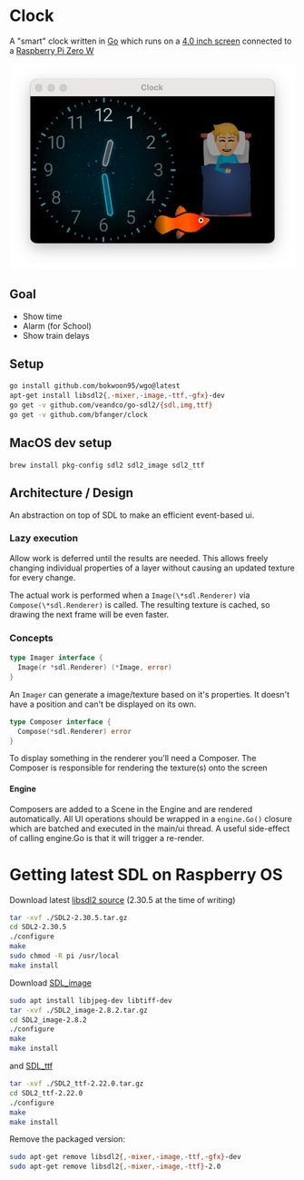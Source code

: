 # Clock

A "smart" clock written in [Go](https://golang.org) which runs on a [4.0 inch screen](https://shop.pimoroni.com/products/hyperpixel-4) connected to a [Raspberry Pi Zero W](https://www.raspberrypi.org/)

![Time for feeding the fish and going to bed](./screenshot.png)

## Goal

- Show time
- Alarm (for School)
- Show train delays

## Setup

```sh
go install github.com/bokwoon95/wgo@latest
apt-get install libsdl2{,-mixer,-image,-ttf,-gfx}-dev
go get -v github.com/veandco/go-sdl2/{sdl,img,ttf}
go get -v github.com/bfanger/clock
```

## MacOS dev setup

```
brew install pkg-config sdl2 sdl2_image sdl2_ttf
```

## Architecture / Design

An abstraction on top of SDL to make an efficient event-based ui.

### Lazy execution

Allow work is deferred until the results are needed. This allows freely changing individual properties of a layer without causing an updated texture for every change.

The actual work is performed when a `Image(\*sdl.Renderer)` via `Compose(\*sdl.Renderer)` is called.
The resulting texture is cached, so drawing the next frame will be even faster.

### Concepts

```go
type Imager interface {
  Image(r *sdl.Renderer) (*Image, error)
}
```

An `Imager` can generate a image/texture based on it's properties.
It doesn't have a position and can't be displayed on its own.

```go
type Composer interface {
  Compose(*sdl.Renderer) error
}
```

To display something in the renderer you'll need a Composer.
The Composer is responsible for rendering the texture(s) onto the screen

#### Engine

Composers are added to a Scene in the Engine and are rendered automatically.
All UI operations should be wrapped in a `engine.Go()` closure which are batched and executed in the main/ui thread.
A useful side-effect of calling engine.Go is that it will trigger a re-render.

# Getting latest SDL on Raspberry OS

Download latest [libsdl2 source](https://github.com/libsdl-org/SDL/releases)
(2.30.5 at the time of writing)

```sh
tar -xvf ./SDL2-2.30.5.tar.gz
cd SDL2-2.30.5
./configure
make
sudo chmod -R pi /usr/local
make install
```

Download [SDL_image](https://github.com/libsdl-org/SDL_image/releases)

```sh
sudo apt install libjpeg-dev libtiff-dev
tar -xvf ./SDL2_image-2.8.2.tar.gz
cd SDL2_image-2.8.2
./configure
make
make install
```

and [SDL_ttf](https://github.com/libsdl-org/SDL_ttf/releases)

```sh
tar -xvf ./SDL2_ttf-2.22.0.tar.gz
cd SDL2_ttf-2.22.0
./configure
make
make install
```

Remove the packaged version:

```sh
sudo apt-get remove libsdl2{,-mixer,-image,-ttf,-gfx}-dev
sudo apt-get remove libsdl2{,-mixer,-image,-ttf}-2.0
```
